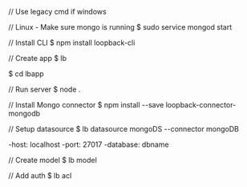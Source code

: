 // Use legacy cmd if windows

// Linux - Make sure mongo is running
$ sudo service mongod start

// Install CLI
$ npm install loopback-cli

// Create app
$ lb

$ cd lbapp

// Run server
$ node .

// Install Mongo connector
$ npm install --save loopback-connector-mongodb

// Setup datasource
$ lb datasource mongoDS --connector mongoDB

-host: localhost
-port: 27017
-database: dbname

// Create model
$ lb model

// Add auth
$ lb acl
